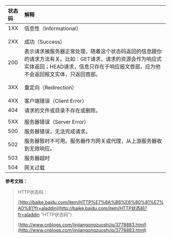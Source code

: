 | 状态码 | 解释 |
| :--- | :--- |
| 1XX | 信息性（Informational） |
|  |  |
|  |  |
| 2XX | 成功（Success） |
| 200 | 表示请求被服务器正常处理，随着这个状态码返回的信息跟你的请求方法有关。比如：GET请求，请求的资源会作为响应式实体返回；HEAD请求，信息只存在于响应报文首部，应为他不会返回报文实体，只返回首部。 |
|  |  |
|  |  |
| 3XX | 重定向（Redirection） |
|  |  |
|  |  |
| 4XX | 客户端错误（Client Error） |
| 404 | 请求的文件或目录不存在或删除。 |
|  |  |
| 5XX | 服务器错误（Server Error） |
| 500 | 服务器错误，无法完成请求。 |
| 502 | 服务器暂时不可用。服务器作为网关或代理，从上游服务器收到无效响应。 |
| 503 | 服务器超时 |
| 504 | 网关过载 |

**参考文档：**

> HTTP状态码：
>
> [http://baike.baidu.com/item/HTTP%E7%8A%B6%E6%80%81%E7%A0%81?fr=aladdin](http://baike.baidu.com/item/HTTP状态码?fr=aladdin "HTTP状态码")
>
> [http://www.cnblogs.com/jinjiangongzuoshi/p/3778883.html](http://www.cnblogs.com/jinjiangongzuoshi/p/3778883.html)



